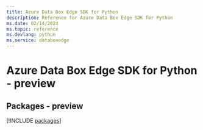 ```yaml
---
title: Azure Data Box Edge SDK for Python
description: Reference for Azure Data Box Edge SDK for Python
ms.date: 02/14/2024
ms.topic: reference
ms.devlang: python
ms.service: databoxedge
---
```

# Azure Data Box Edge SDK for Python - preview
## Packages - preview
[!INCLUDE [packages](data-box-edge-index.md)]